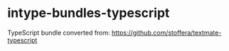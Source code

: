 # intype-bundles-typescript
TypeScript bundle converted from: https://github.com/stoffera/textmate-typescript

